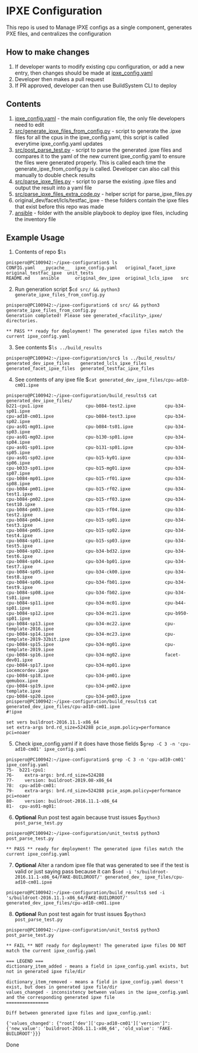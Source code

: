 # IPXE Configuration
This repo is used to Manage IPXE configs as a single component, generates PXE files, and centralizes the configuration

## How to make changes
1. If developer wants to modify existing cpu configuration, or add a new entry, then changes should be made at [ipxe_config.yaml](ipxe_config.yaml)
2. Developer then makes a pull request
3. If PR approved, developer can then use BuildSystem CLI to deploy

## Contents
1. [ipxe_config.yaml](ipxe_config.yaml) - the main configuration file, the only file developers need to edit
2. [src/generate_ipxe_files_from_config.py](src/generate_ipxe_files_from_config.py) - script to generate the .ipxe files for all the cpus in the ipxe_config.yaml, this script is called everytime ipxe_config.yaml updates
3. [src/post_parse_test.py](src/post_parse_test.py) - script to parse the generated .ipxe files and compares it to the yaml of the new current ipxe_config.yaml to ensure the files were generated properly. This is called each time the generate_ipxe_from_config.py is called. Developer can also call this manually to double check results
4. [src/parse_ipxe_files.py](src/parse_ipxe_files.py) - script to parse the existing .ipxe files and output the result into a yaml file
5. [src/parse_ipxe_files_extra_code.py](src/parse_ipxe_files_extra_code.py) - helper script for parse_ipxe_files.py
6. original_dev/facet/lcls/testfac_ipxe - these folders contain the ipxe files that exist before this repo was made
7. [ansible](ansible) - folder with the ansible playbook to deploy ipxe files, including the inventory file

## Example Usage
1. Contents of repo $`ls`
```
pnispero@PC100942:~/ipxe-configuration$ ls
CONFIG.yaml  __pycache__  ipxe_config.yaml   original_facet_ipxe  original_testfac_ipxe  unit_tests
README.md    ansible      original_dev_ipxe  original_lcls_ipxe   src
```
2. Run generation script $`cd src/ && python3 generate_ipxe_files_from_config.py`
```
pnispero@PC100942:~/ipxe-configuration$ cd src/ && python3 generate_ipxe_files_from_config.py
Generation completed! Please see generated_<facility>_ipxe/ directories.

** PASS ** ready for deployment! The generated ipxe files match the current ipxe_config.yaml
```
3. See contents $`ls ../build_results`
```
pnispero@PC100942:~/ipxe-configuration/src$ ls ../build_results/
generated_dev_ipxe_files    generated_lcls_ipxe_files
generated_facet_ipxe_files  generated_testfac_ipxe_files
```
4. See contents of any ipxe file $`cat generated_dev_ipxe_files/cpu-ad10-cm01.ipxe`
```
pnispero@PC100942:~/ipxe-configuration/build_results$ cat generated_dev_ipxe_files/
b221-cpu1.ipxe                cpu-b084-test2.ipxe           cpu-b34-sp01.ipxe
cpu-ad10-cm01.ipxe            cpu-b084-test3.ipxe           cpu-b34-sp02.ipxe
cpu-as01-mg01.ipxe            cpu-b084-ts01.ipxe            cpu-b34-sp03.ipxe
cpu-as01-mg02.ipxe            cpu-b130-sp01.ipxe            cpu-b34-sp04.ipxe
cpu-as01-sp01.ipxe            cpu-b131-sp01.ipxe            cpu-b34-sp05.ipxe
cpu-as01-sp02.ipxe            cpu-b15-ky01.ipxe             cpu-b34-sp06.ipxe
cpu-b033-sp01.ipxe            cpu-b15-mg01.ipxe             cpu-b34-sp07.ipxe
cpu-b084-mp01.ipxe            cpu-b15-rf01.ipxe             cpu-b34-sp08.ipxe
cpu-b084-pm01.ipxe            cpu-b15-rf02.ipxe             cpu-b34-test1.ipxe
cpu-b084-pm02.ipxe            cpu-b15-rf03.ipxe             cpu-b34-test10.ipxe
cpu-b084-pm03.ipxe            cpu-b15-rf04.ipxe             cpu-b34-test2.ipxe
cpu-b084-pm04.ipxe            cpu-b15-sp01.ipxe             cpu-b34-test3.ipxe
cpu-b084-pm05.ipxe            cpu-b15-sp02.ipxe             cpu-b34-test4.ipxe
cpu-b084-sp01.ipxe            cpu-b15-sp03.ipxe             cpu-b34-test5.ipxe
cpu-b084-sp02.ipxe            cpu-b34-bd32.ipxe             cpu-b34-test6.ipxe
cpu-b084-sp04.ipxe            cpu-b34-bp01.ipxe             cpu-b34-test7.ipxe
cpu-b084-sp05.ipxe            cpu-b34-ck00.ipxe             cpu-b34-test8.ipxe
cpu-b084-sp06.ipxe            cpu-b34-fb01.ipxe             cpu-b34-test9.ipxe
cpu-b084-sp08.ipxe            cpu-b34-fb02.ipxe             cpu-b34-ts01.ipxe
cpu-b084-sp11.ipxe            cpu-b34-mc01.ipxe             cpu-b44-sp01.ipxe
cpu-b084-sp12.ipxe            cpu-b34-mc21.ipxe             cpu-b950-sp01.ipxe
cpu-b084-sp13.ipxe            cpu-b34-mc22.ipxe             cpu-template-2016.ipxe
cpu-b084-sp14.ipxe            cpu-b34-mc23.ipxe             cpu-template-2019-32bit.ipxe
cpu-b084-sp15.ipxe            cpu-b34-mg01.ipxe             cpu-template-2019.ipxe
cpu-b084-sp16.ipxe            cpu-b34-mg02.ipxe             facet-dev01.ipxe
cpu-b084-sp17.ipxe            cpu-b34-mp01.ipxe             iocemcordev.ipxe
cpu-b084-sp18.ipxe            cpu-b34-pm01.ipxe             qemubox.ipxe
cpu-b084-sp19.ipxe            cpu-b34-pm02.ipxe             template.ipxe
cpu-b084-sp20.ipxe            cpu-b34-pm03.ipxe
pnispero@PC100942:~/ipxe-configuration/build_results$ cat generated_dev_ipxe_files/cpu-ad10-cm01.ipxe
#!ipxe

set vers buildroot-2016.11.1-x86_64
set extra-args brd.rd_size=524288 pcie_aspm.policy=performance pci=noaer
```
5. Check ipxe_config.yaml if it does have those fields $`grep -C 3 -n 'cpu-ad10-cm01' ipxe_config.yaml`
```
pnispero@PC100942:~/ipxe-configuration$ grep -C 3 -n 'cpu-ad10-cm01' ipxe_config.yaml
75-  b221-cpu1:
76-    extra-args: brd.rd_size=524288
77-    version: buildroot-2019.08-x86_64
78:  cpu-ad10-cm01:
79-    extra-args: brd.rd_size=524288 pcie_aspm.policy=performance pci=noaer
80-    version: buildroot-2016.11.1-x86_64
81-  cpu-as01-mg01:
```
6. **Optional** Run post test again because trust issues $`python3 post_parse_test.py`
```
pnispero@PC100942:~/ipxe-configuration/unit_tests$ python3 post_parse_test.py

** PASS ** ready for deployment! The generated ipxe files match the current ipxe_config.yaml
```
7. **Optional** Alter a random ipxe file that was generated to see if the test is valid or just saying pass because it can $`sed -i 's/buildroot-2016.11.1-x86_64/FAKE-BUILDROOT/' generated_dev_
ipxe_files/cpu-ad10-cm01.ipxe`
```
pnispero@PC100942:~/ipxe-configuration/build_results$ sed -i 's/buildroot-2016.11.1-x86_64/FAKE-BUILDROOT/' generated_dev_ipxe_files/cpu-ad10-cm01.ipxe
```
8. **Optional** Run post test again for trust issues $`python3 post_parse_test.py`
```
pnispero@PC100942:~/ipxe-configuration/unit_tests$ python3 post_parse_test.py

** FAIL ** NOT ready for deployment! The generated ipxe files DO NOT match the current ipxe_config.yaml

=== LEGEND ===
dictionary_item_added - means a field in ipxe_config.yaml exists, but not in generated ipxe file/dir

dictionary_item_removed - means a field in ipxe_config.yaml doesn't exist, but does in generated ipxe file/dir
values_changed - inconsistency between values in the ipxe_config.yaml and the corresponding generated ipxe file
================

Diff between generated ipxe files and ipxe_config.yaml:

{'values_changed': {"root['dev']['cpu-ad10-cm01']['version']": {'new_value': 'buildroot-2016.11.1-x86_64', 'old_value': 'FAKE-BUILDROOT'}}}
```
Done

